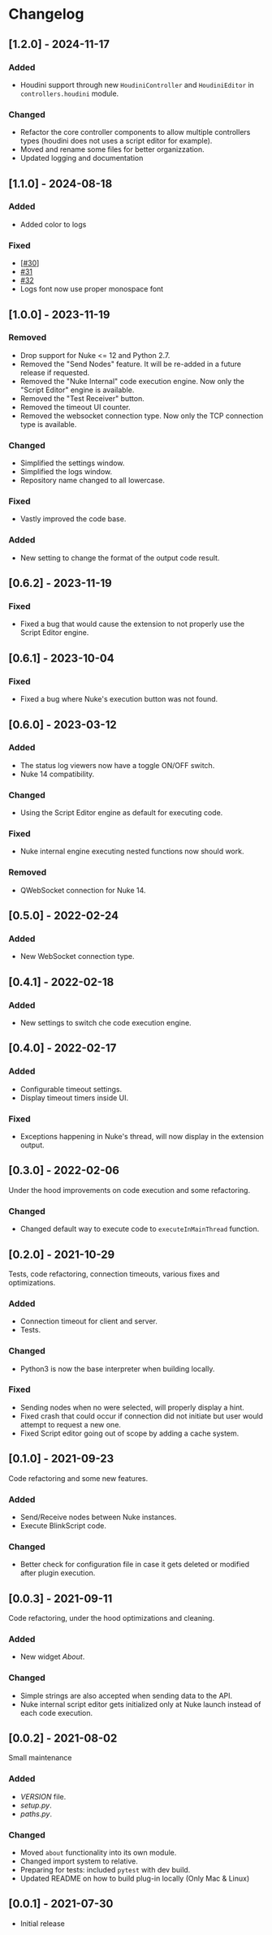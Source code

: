 # Changelog

## [1.2.0] - 2024-11-17

### Added

- Houdini support through new `HoudiniController` and `HoudiniEditor` in `controllers.houdini` module.

### Changed

- Refactor the core controller components to allow multiple controllers types (houdini does not uses a script editor for example).
- Moved and rename some files for better organizzation.
- Updated logging and documentation

## [1.1.0] - 2024-08-18

### Added

* Added color to logs

### Fixed

* [[#30](https://github.com/sisoe24/nukeserversocket/issues/30)]
* [#31](https://github.com/sisoe24/nukeserversocket/issues/31)
* [#32](https://github.com/sisoe24/nukeserversocket/issues/32)
* Logs font now use proper monospace font

## [1.0.0] - 2023-11-19

### Removed

* Drop support for Nuke <= 12 and Python 2.7.
* Removed the "Send Nodes" feature. It will be re-added in a future release if requested.
* Removed the "Nuke Internal" code execution engine. Now only the "Script Editor" engine is available.
* Removed the "Test Receiver" button.
* Removed the timeout UI counter.
* Removed the websocket connection type. Now only the TCP connection type is available.

### Changed

* Simplified the settings window.
* Simplified the logs window.
* Repository name changed to all lowercase.

### Fixed

* Vastly improved the code base.

### Added

* New setting to change the format of the output code result.

## [0.6.2] - 2023-11-19

### Fixed

* Fixed a bug that would cause the extension to not properly use the Script Editor engine.

## [0.6.1] - 2023-10-04

### Fixed

* Fixed a bug where Nuke's execution button was not found.

## [0.6.0] - 2023-03-12

### Added

* The status log viewers now have a toggle ON/OFF switch.
* Nuke 14 compatibility.

### Changed

* Using the Script Editor engine as default for executing code.

### Fixed

* Nuke internal engine executing nested functions now should work.

### Removed

* QWebSocket connection for Nuke 14.

## [0.5.0] - 2022-02-24

### Added

* New WebSocket connection type.

## [0.4.1] - 2022-02-18

### Added

* New settings to switch che code execution engine.

## [0.4.0] - 2022-02-17

### Added

* Configurable timeout settings.
* Display timeout timers inside UI.

### Fixed

* Exceptions happening in Nuke's thread, will now display in the extension output.

## [0.3.0] - 2022-02-06

Under the hood improvements on code execution and some refactoring.

### Changed

* Changed default way to execute code to `executeInMainThread` function.

## [0.2.0] - 2021-10-29

Tests, code refactoring, connection timeouts, various fixes and optimizations.

### Added

* Connection timeout for client and server.
* Tests.

### Changed

* Python3 is now the base interpreter when building locally.

### Fixed

* Sending nodes when no were selected, will properly display a hint.
* Fixed crash that could occur if connection did not initiate but user would attempt to request a new one.
* Fixed Script editor going out of scope by adding a cache system.

## [0.1.0] - 2021-09-23

Code refactoring and some new features.

### Added

* Send/Receive nodes between Nuke instances.
* Execute BlinkScript code.

### Changed

* Better check for configuration file in case it gets deleted or modified after plugin execution.

## [0.0.3] - 2021-09-11

Code refactoring, under the hood optimizations and cleaning.

### Added

* New widget _About_.

### Changed

* Simple strings are also accepted when sending data to the API.
* Nuke internal script editor gets initialized only at Nuke launch instead of each code execution.

## [0.0.2] - 2021-08-02

Small maintenance

### Added

* _VERSION_ file.
* _setup.py_.
* _paths.py_.

### Changed

* Moved `about` functionality into its own module.
* Changed import system to relative.
* Preparing for tests: included `pytest` with dev build.
* Updated README on how to build plug-in locally (Only Mac & Linux)

## [0.0.1] - 2021-07-30

* Initial release
